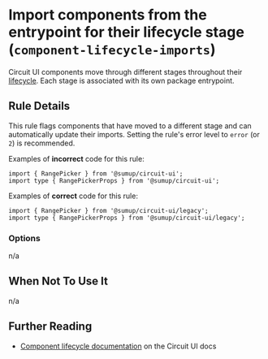# Import components from the entrypoint for their lifecycle stage (`component-lifecycle-imports`)

Circuit UI components move through different stages throughout their [lifecycle](https://circuit.sumup.com/?path=/docs/introduction-component-lifecycle--docs). Each stage is associated with its own package entrypoint.

## Rule Details

This rule flags components that have moved to a different stage and can automatically update their imports. Setting the rule's error level to `error` (or `2`) is recommended.

Examples of **incorrect** code for this rule:

```tsx
import { RangePicker } from '@sumup/circuit-ui';
import type { RangePickerProps } from '@sumup/circuit-ui';
```

Examples of **correct** code for this rule:

```tsx
import { RangePicker } from '@sumup/circuit-ui/legacy';
import type { RangePickerProps } from '@sumup/circuit-ui/legacy';
```

### Options

n/a

## When Not To Use It

n/a

## Further Reading

- [Component lifecycle documentation](https://circuit.sumup.com/?path=/docs/introduction-component-lifecycle--docs) on the Circuit UI docs
